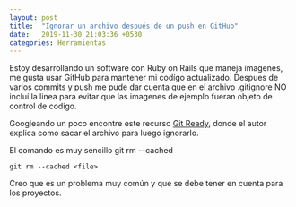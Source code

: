 ```yaml
---
layout: post
title:  "Ignorar un archivo después de un push en GitHub"
date:   2019-11-30 21:03:36 +0530
categories: Herramientas
---
```


Estoy desarrollando un software con Ruby on Rails que maneja imagenes, me gusta usar GitHub para mantener mi codígo actualizado. Despues de varios commits y push me pude dar cuenta que en el archivo .gitignore NO incluí la linea para evitar que las imagenes de ejemplo fueran objeto de control de codigo.

Googleando un poco encontre este recurso [Git Ready][git-ready], donde el autor explica como sacar el archivo para luego ignorarlo.

El comando es muy sencillo git rm --cached <file>

```shell
git rm --cached <file>
```
Creo que es un problema muy común y que se debe tener en cuenta para los proyectos.



[git-ready]:http://es.gitready.com/beginner/2009/01/19/ignoring-files.html
